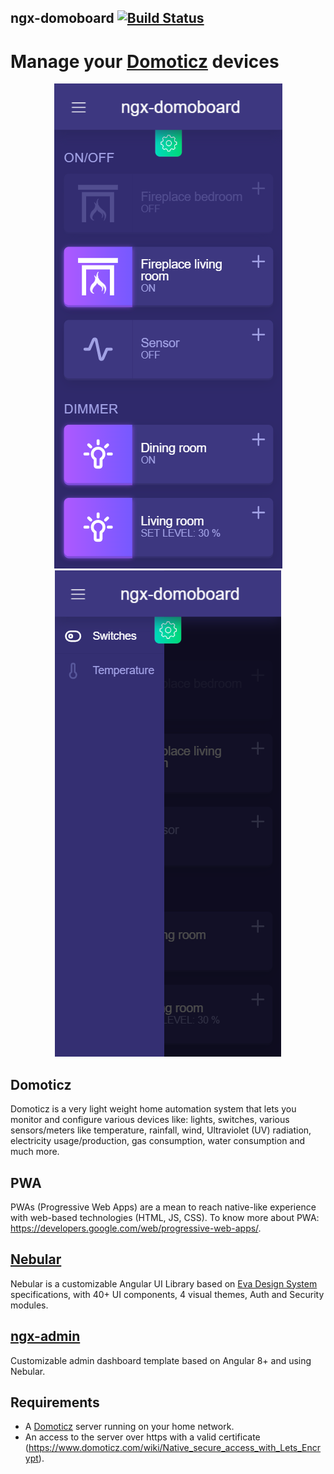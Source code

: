## ngx-domoboard [![Build Status](https://travis-ci.org/6l3m/ngx-domoboard.svg?branch=master)](https://travis-ci.org/6l3m/ngx-domoboard)

# Manage your [Domoticz](https://www.domoticz.com/) devices

<p align="center">
  <img src="https://github.com/6l3m/ngx-domoboard/blob/master/src/assets/images/ScreenND_1.PNG">
  <img src="https://github.com/6l3m/ngx-domoboard/blob/master/src/assets/images/ScreenND_2.PNG">
</p>

## Domoticz

Domoticz is a very light weight home automation system that lets you monitor and configure various devices like: lights, switches, various sensors/meters like temperature, rainfall, wind, Ultraviolet (UV) radiation, electricity usage/production, gas consumption, water consumption and much more.

## PWA

PWAs (Progressive Web Apps) are a mean to reach native-like experience with web-based technologies (HTML, JS, CSS). To know more about PWA: https://developers.google.com/web/progressive-web-apps/.

## [Nebular](https://akveo.github.io/nebular/)

Nebular is a customizable Angular UI Library based on [Eva Design System](https://eva.design/) specifications, with 40+ UI components, 4 visual themes, Auth and Security modules.

## [ngx-admin](https://akveo.github.io/ngx-admin/)

Customizable admin dashboard template based on Angular 8+ and using Nebular.

## Requirements

- A [Domoticz](https://www.domoticz.com/) server running on your home network.
- An access to the server over https with a valid certificate (https://www.domoticz.com/wiki/Native_secure_access_with_Lets_Encrypt).
